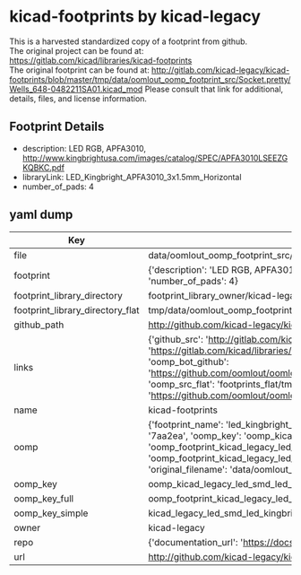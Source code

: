 # kicad-footprints by kicad-legacy  
This is a harvested standardized copy of a footprint from github.  
The original project can be found at:  
https://gitlab.com/kicad/libraries/kicad-footprints  
The original footprint can be found at:
http://gitlab.com/kicad-legacy/kicad-footprints/blob/master/tmp/data/oomlout_oomp_footprint_src/Socket.pretty/Wells_648-0482211SA01.kicad_mod
Please consult that link for additional, details, files, and license information.  
## Footprint Details
* description: LED RGB, APFA3010, http://www.kingbrightusa.com/images/catalog/SPEC/APFA3010LSEEZGKQBKC.pdf  
* libraryLink: LED_Kingbright_APFA3010_3x1.5mm_Horizontal  
* number_of_pads: 4  
## yaml dump  
| Key | Value |  
| --- | --- |  
| file | data/oomlout_oomp_footprint_src/kicad-footprints/LED_SMD.pretty/LED_Kingbright_APFA3010_3x1.5mm_Horizontal.kicad_mod |  
| footprint | {'description': 'LED RGB, APFA3010, http://www.kingbrightusa.com/images/catalog/SPEC/APFA3010LSEEZGKQBKC.pdf', 'libraryLink': 'LED_Kingbright_APFA3010_3x1.5mm_Horizontal', 'number_of_pads': 4} |  
| footprint_library_directory | footprint_library_owner/kicad-legacy_kicad-footprints |  
| footprint_library_directory_flat | tmp/data/oomlout_oomp_footprint_src/footprints_flat/kicad_legacy_led_smd_led_kingbright_apfa3010_3x1_5mm_horizontal/working |  
| github_path | http://github.com/kicad-legacy/kicad-footprints/blob/master/tmp/data/oomlout_oomp_footprint_src/LED_SMD.pretty/LED_Kingbright_APFA3010_3x1.5mm_Horizontal.kicad_mod |  
| links | {'github_src': 'http://gitlab.com/kicad-legacy/kicad-footprints/blob/master/tmp/data/oomlout_oomp_footprint_src/Socket.pretty/Wells_648-0482211SA01.kicad_mod', 'github_src_repo': 'https://gitlab.com/kicad/libraries/kicad-footprints', 'oomp_bot': 'tmp/data/oomlout_oomp_footprint_src/footprints/kicad_legacy_led_smd_led_kingbright_apfa3010_3x1_5mm_horizontal/working', 'oomp_bot_github': 'https://github.com/oomlout/oomlout_oomp_footprint_bot/tree/main/tmp/data/oomlout_oomp_footprint_src/footprints/kicad_legacy_led_smd_led_kingbright_apfa3010_3x1_5mm_horizontal/working', 'oomp_src_flat': 'footprints_flat/tmp/data/oomlout_oomp_footprint_src/footprints_flat/kicad_legacy_led_smd_led_kingbright_apfa3010_3x1_5mm_horizontal/working', 'oomp_src_flat_github': 'https://github.com/oomlout/oomlout_oomp_footprint_src/tree/main/tmp/data/oomlout_oomp_footprint_src/footprints_flat/kicad_legacy_led_smd_led_kingbright_apfa3010_3x1_5mm_horizontal/working'} |  
| name | kicad-footprints |  
| oomp | {'footprint_name': 'led_kingbright_apfa3010_3x1_5mm_horizontal', 'library_name': 'led_smd', 'md5': '7aa2ea9edf5db27738e655a7e91015ba', 'md5_10': '7aa2ea9edf', 'md5_5': '7aa2e', 'md5_6': '7aa2ea', 'oomp_key': 'oomp_kicad_legacy_led_smd_led_kingbright_apfa3010_3x1_5mm_horizontal', 'oomp_key_extra': 'oomp_footprint_kicad_legacy_led_smd_led_kingbright_apfa3010_3x1_5mm_horizontal', 'oomp_key_full': 'oomp_footprint_kicad_legacy_led_smd_led_kingbright_apfa3010_3x1_5mm_horizontal_7aa2ea', 'oomp_key_simple': 'kicad_legacy_led_smd_led_kingbright_apfa3010_3x1_5mm_horizontal', 'original_filename': 'data/oomlout_oomp_footprint_src/kicad-footprints/LED_SMD.pretty/LED_Kingbright_APFA3010_3x1.5mm_Horizontal.kicad_mod', 'owner_name': 'kicad_legacy'} |  
| oomp_key | oomp_kicad_legacy_led_smd_led_kingbright_apfa3010_3x1_5mm_horizontal |  
| oomp_key_full | oomp_footprint_kicad_legacy_led_smd_led_kingbright_apfa3010_3x1_5mm_horizontal |  
| oomp_key_simple | kicad_legacy_led_smd_led_kingbright_apfa3010_3x1_5mm_horizontal |  
| owner | kicad-legacy |  
| repo | {'documentation_url': 'https://docs.github.com/rest/repos/repos#get-a-repository', 'message': 'Not Found'} |  
| url | http://github.com/kicad-legacy/kicad-footprints |  

